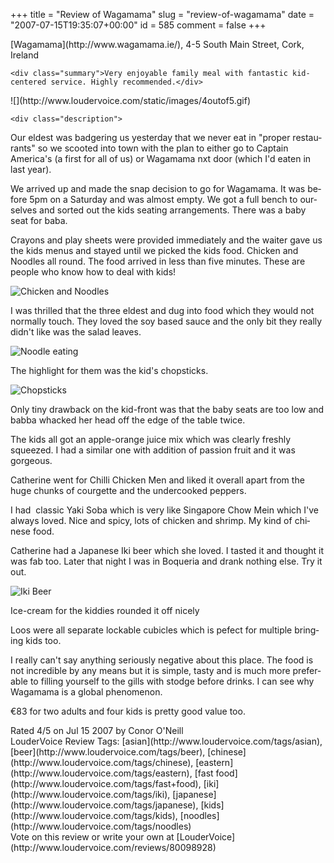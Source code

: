+++
title = "Review of Wagamama"
slug = "review-of-wagamama"
date = "2007-07-15T19:35:07+00:00"
id = 585
comment = false
+++

<div lang="en" class="hreview">
    <div>
        <span class="item vcard">
            <span class="fn org">[Wagamama](http://www.wagamama.ie/)</span>,
            <span class="street-address">4-5 South Main Street</span>,
            <span class="locality">Cork</span>,
            <span class="country-name">Ireland</span>
        </span>
    </div>

    <div class="summary">Very enjoyable family meal with fantastic kid-centered service. Highly recommended.</div> 

<div><span class="stars" title="4">![](http://www.loudervoice.com/static/images/4outof5.gif)</span></div>

    <div class="description">

Our eldest was badgering us yesterday that we never eat in "proper restaurants" so we scooted into town with the plan to either go to Captain America's (a first for all of us) or Wagamama nxt door (which I'd eaten in last year).

We arrived up and made the snap decision to go for Wagamama. It was before 5pm on a Saturday and was almost empty. We got a full bench to ourselves and sorted out the kids seating arrangements. There was a baby seat for baba.

Crayons and play sheets were provided immediately and the waiter gave us the kids menus and stayed until we picked the kids food. Chicken and Noodles all round. The food arrived in less than five minutes. These are people who know how to deal with kids!

![Chicken and Noodles](http://farm2.static.flickr.com/1425/820269919_3cc20c6bf8.jpg) 

I was thrilled that the three eldest and dug into food which they would not normally touch. They loved the soy based sauce and the only bit they really didn't like was the salad leaves.

![Noodle eating](http://farm2.static.flickr.com/1002/821142694_093fffd1b2.jpg) 

The highlight for them was the kid's chopsticks. 

![Chopsticks](http://farm2.static.flickr.com/1059/821143978_64a9bddb6f.jpg) 

Only tiny drawback on the kid-front was that the baby seats are too low and babba whacked her head off the edge of the table twice.

The kids all got an apple-orange juice mix which was clearly freshly squeezed. I had a similar one with addition of passion fruit and it was gorgeous.

Catherine went for Chilli Chicken Men and liked it overall apart from the huge chunks of courgette and the undercooked peppers.

I had  classic Yaki Soba which is very like Singapore Chow Mein which I've always loved. Nice and spicy, lots of chicken and shrimp. My kind of chinese food.

Catherine had a Japanese Iki beer which she loved. I tasted it and thought it was fab too. Later that night I was in Boqueria and drank nothing else. Try it out.

![Iki Beer](http://farm2.static.flickr.com/1322/821146952_5c62a9be1f.jpg) 

Ice-cream for the kiddies rounded it off nicely 

Loos were all separate lockable cubicles which is pefect for multiple bringing kids too.

I really can't say anything seriously negative about this place. The food is not incredible by any means but it is simple, tasty and is much more preferable to filling yourself to the gills with stodge before drinks. I can see why Wagamama is a global phenomenon. 

€83 for two adults and four kids is pretty good value too. 
</div>

<div>Rated <span class="rating">4</span>/5 on <span class="dtreviewed">Jul 15 2007</span> by <span class="reviewer vcard"><span class="fn">Conor O'Neill</span></span></div>
    <div class="review_tags">LouderVoice Review Tags: [asian](http://www.loudervoice.com/tags/asian), [beer](http://www.loudervoice.com/tags/beer), [chinese](http://www.loudervoice.com/tags/chinese), [eastern](http://www.loudervoice.com/tags/eastern), [fast food](http://www.loudervoice.com/tags/fast+food), [iki](http://www.loudervoice.com/tags/iki), [japanese](http://www.loudervoice.com/tags/japanese), [kids](http://www.loudervoice.com/tags/kids), [noodles](http://www.loudervoice.com/tags/noodles)</div>
    <div class="rate">Vote on this review or write your own at [LouderVoice](http://www.loudervoice.com/reviews/80098928)</div>
</div>
